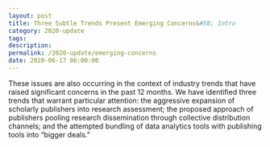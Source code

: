 ```yaml
---
layout: post
title: Three Subtle Trends Present Emerging Concerns&#58; Intro
category: 2020-update
tags: 
description:
permalink: /2020-update/emerging-concerns
date: 2020-06-17 06:00:00
---
```


These issues are also occurring in the context of industry trends that have raised significant concerns in the past 12 months. We have identified three trends that warrant particular attention: the aggressive expansion of scholarly publishers into research assessment; the proposed approach of publishers pooling research dissemination through collective distribution channels; and the attempted bundling of data analytics tools with publishing tools into “bigger deals.”

